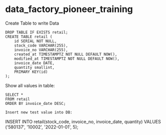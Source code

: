 # data_factory_pioneer_training

Create Table to write Data
```
DROP TABLE IF EXISTS retail;
CREATE TABLE retail (
    id SERIAL NOT NULL,
    stock_code VARCHAR(255),
    invoice_no VARCHAR(255),
    created_at TIMESTAMPTZ NOT NULL DEFAULT NOW(),
    modified_at TIMESTAMPTZ NOT NULL DEFAULT NOW(),
    invoice_date DATE,
    quantity smallint,
    PRIMARY KEY(id)
);
```

Show all values in table:
```
SELECT *
FROM retail
ORDER BY invoice_date DESC;

Insert new test value into DB:
```
INSERT INTO retail(stock_code, invoice_no, invoice_date, quantity)
VALUES ('580137', '10002', '2022-01-01', 5);
```
